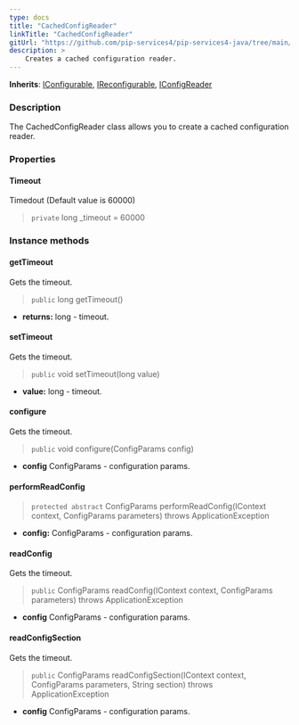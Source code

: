 ```yaml
---
type: docs
title: "CachedConfigReader"
linkTitle: "CachedConfigReader"
gitUrl: "https://github.com/pip-services4/pip-services4-java/tree/main/pip-services4-config-java"
description: >
    Creates a cached configuration reader.
---
```


**Inherits**: [IConfigurable](../../../components/config/iconfigurable), [IReconfigurable](../../../components/config/ireconfigurable), [IConfigReader](../iconfig_reader)

### Description

The CachedConfigReader class allows you to create a cached configuration reader.


### Properties

#### Timeout
Timedout (Default value is 60000)
> `private` long _timeout = 60000

### Instance methods

#### getTimeout
Gets the timeout.

> `public` long getTimeout()

- **returns:** long - timeout.

#### setTimeout
Gets the timeout.

> `public` void setTimeout(long value)

- **value:** long - timeout.

#### configure
Gets the timeout.

> `public` void configure(ConfigParams config)

- **config** ConfigParams - configuration params.

#### performReadConfig

> `protected abstract` ConfigParams performReadConfig(IContext context, ConfigParams parameters) throws ApplicationException

- **config:** ConfigParams - configuration params.

#### readConfig
Gets the timeout.

> `public` ConfigParams readConfig(IContext context, ConfigParams parameters) throws ApplicationException

- **config** ConfigParams - configuration params.

#### readConfigSection
Gets the timeout.

> `public` ConfigParams readConfigSection(IContext context, ConfigParams parameters, String section) throws ApplicationException

- **config** ConfigParams - configuration params.
